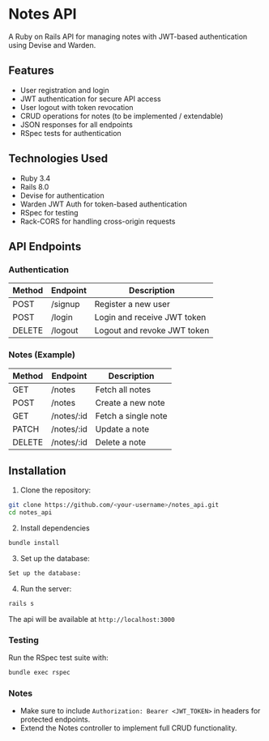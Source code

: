 # Notes API

A Ruby on Rails API for managing notes with JWT-based authentication using Devise and Warden.

## Features

- User registration and login
- JWT authentication for secure API access
- User logout with token revocation
- CRUD operations for notes (to be implemented / extendable)
- JSON responses for all endpoints
- RSpec tests for authentication

## Technologies Used

- Ruby 3.4
- Rails 8.0
- Devise for authentication
- Warden JWT Auth for token-based authentication
- RSpec for testing
- Rack-CORS for handling cross-origin requests

## API Endpoints

### Authentication

| Method | Endpoint | Description                 |
| ------ | -------- | --------------------------- |
| POST   | /signup  | Register a new user         |
| POST   | /login   | Login and receive JWT token |
| DELETE | /logout  | Logout and revoke JWT token |

### Notes (Example)

| Method | Endpoint   | Description         |
| ------ | ---------- | ------------------- |
| GET    | /notes     | Fetch all notes     |
| POST   | /notes     | Create a new note   |
| GET    | /notes/:id | Fetch a single note |
| PATCH  | /notes/:id | Update a note       |
| DELETE | /notes/:id | Delete a note       |

## Installation

1. Clone the repository:

```bash
git clone https://github.com/<your-username>/notes_api.git
cd notes_api
```
2. Install dependencies 

```bash
bundle install
```
3. Set up the database:
```bash
Set up the database:
```

4. Run the server:
```bash
rails s
```

The api will be available at ```http://localhost:3000```

### Testing
Run the RSpec test suite with:
```bash
bundle exec rspec
```

### Notes
- Make sure to include ```Authorization: Bearer <JWT_TOKEN>``` in headers for protected endpoints.
- Extend the Notes controller to implement full CRUD functionality.

